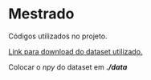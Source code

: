 # Mestrado

Códigos utilizados no projeto. 


[Link para download do dataset utilizado.](https://drive.google.com/file/d/1j-6zL8zSes2oT4iPCGUwdRg25ZYEJCEL/view?usp=sharing)

Colocar o *npy* do dataset em ***./data***
